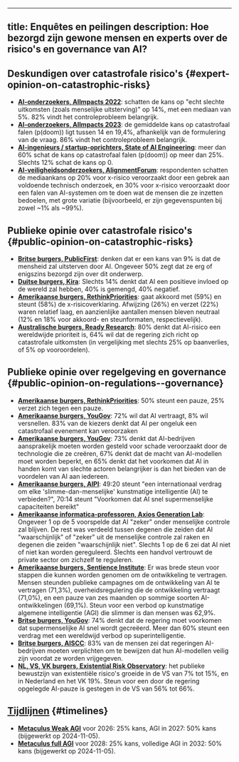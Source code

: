 

---
title: Enquêtes en peilingen
description: Hoe bezorgd zijn gewone mensen en experts over de risico's en governance van AI?
---
## Deskundigen over catastrofale risico's {#expert-opinion-on-catastrophic-risks}

- **[AI-onderzoekers, AIImpacts 2022](https://aiimpacts.org/2022-expert-survey-on-progress-in-ai/)**: schatten de kans op "echt slechte uitkomsten (zoals menselijke uitsterving)" op 14%, met een mediaan van 5%. 82% vindt het controleprobleem belangrijk.
- **[AI-onderzoekers, AIImpacts 2023](https://wiki.aiimpacts.org/ai_timelines/predictions_of_human-level_ai_timelines/ai_timeline_surveys/2023_expert_survey_on_progress_in_ai)**: de gemiddelde kans op catastrofaal falen (p(doom)) ligt tussen 14 en 19,4%, afhankelijk van de formulering van de vraag. 86% vindt het controleprobleem belangrijk.
- **[AI-ingenieurs / startup-oprichters, State of AI Engineering](https://elemental-croissant-32a.notion.site/State-of-AI-Engineering-2023-20c09dc1767f45988ee1f479b4a84135#694f89e86f9148cb855220ec05e9c631)**: meer dan 60% schat de kans op catastrofaal falen (p(doom)) op meer dan 25%. Slechts 12% schat de kans op 0.
- **[AI-veiligheidsonderzoekers, AlignmentForum](https://web.archive.org/web/20221013014859/https://www.alignmentforum.org/posts/QvwSr5LsxyDeaPK5s/existential-risk-from-ai-survey-results)**: respondenten schatten de mediaankans op 20% voor x-risico veroorzaakt door een gebrek aan voldoende technisch onderzoek, en 30% voor x-risico veroorzaakt door een falen van AI-systemen om te doen wat de mensen die ze inzetten bedoelen, met grote variatie (bijvoorbeeld, er zijn gegevenspunten bij zowel ~1% als ~99%).

## Publieke opinie over catastrofale risico's {#public-opinion-on-catastrophic-risks}

- **[Britse burgers, PublicFirst](https://publicfirst.co.uk/ai/)**: denken dat er een kans van 9% is dat de mensheid zal uitsterven door AI. Ongeveer 50% zegt dat ze erg of enigszins bezorgd zijn over dit onderwerp.
- **[Duitse burgers, Kira](https://www.zeit.de/digital/2023-04/ki-risiken-angst-umfrage-forschung-kira)**: Slechts 14% denkt dat AI een positieve invloed op de wereld zal hebben, 40% is gemengd, 40% negatief.
- **[Amerikaanse burgers, RethinkPriorities](https://rethinkpriorities.org/publications/us-public-perception-of-cais-statement-and-the-risk-of-extinction)**: gaat akkoord met (59%) en steunt (58%) de x-risicoverklaring. Afwijzing (26%) en verzet (22%) waren relatief laag, en aanzienlijke aantallen mensen bleven neutraal (12% en 18% voor akkoord- en steunformaten, respectievelijk).
- **[Australische burgers, Ready Research](https://theconversation.com/80-of-australians-think-ai-risk-is-a-global-priority-the-government-needs-to-step-up-225175)**: 80% denkt dat AI-risico een wereldwijde prioriteit is, 64% wil dat de regering zich richt op catastrofale uitkomsten (in vergelijking met slechts 25% op baanverlies, of 5% op vooroordelen).

## Publieke opinie over regelgeving en governance {#public-opinion-on-regulations--governance}

- [**Amerikaanse burgers, RethinkPriorities**](https://forum.effectivealtruism.org/posts/ConFiY9cRmg37fs2p/us-public-opinion-of-ai-policy-and-risk): 50% steunt een pauze, 25% verzet zich tegen een pauze.
- [**Amerikaanse burgers, YouGov**](https://www.vox.com/future-perfect/2023/8/18/23836362/ai-slow-down-poll-regulation): 72% wil dat AI vertraagt, 8% wil versnellen. 83% van de kiezers denkt dat AI per ongeluk een catastrofaal evenement kan veroorzaken
- [**Amerikaanse burgers, YouGov**](https://theaipi.org/poll-shows-voters-oppose-open-sourcing-ai-models-support-regulatory-representation-on-boards-and-say-ai-risks-outweigh-benefits-2/): 73% denkt dat AI-bedrijven aansprakelijk moeten worden gesteld voor schade veroorzaakt door de technologie die ze creëren, 67% denkt dat de macht van AI-modellen moet worden beperkt, en 65% denkt dat het voorkomen dat AI in handen komt van slechte actoren belangrijker is dan het bieden van de voordelen van AI aan iedereen.
- [**Amerikaanse burgers, AIPI**](https://www.politico.com/newsletters/digital-future-daily/2023/11/29/exclusive-what-people-actually-think-about-ai-00129147): 49:20 steunt "een internationaal verdrag om elke 'slimme-dan-menselijke' kunstmatige intelligentie (AI) te verbieden?", 70:14 steunt "Voorkomen dat AI snel supermenselijke capaciteiten bereikt"
- [**Amerikaanse informatica-professoren, Axios Generation Lab**](https://www.axios.com/2023/09/05/ai-regulations-expert-survey): Ongeveer 1 op de 5 voorspelde dat AI "zeker" onder menselijke controle zal blijven. De rest was verdeeld tussen degenen die zeiden dat AI "waarschijnlijk" of "zeker" uit de menselijke controle zal raken en degenen die zeiden "waarschijnlijk niet".
  Slechts 1 op de 6 zei dat AI niet of niet kan worden gereguleerd. Slechts een handvol vertrouwt de private sector om zichzelf te reguleren.
- [**Amerikaanse burgers, Sentience Institute**](https://www.sentienceinstitute.org/aims-survey-supplement-2023): Er was brede steun voor stappen die kunnen worden genomen om de ontwikkeling te vertragen. Mensen steunden publieke campagnes om de ontwikkeling van AI te vertragen (71,3%), overheidsregulering die de ontwikkeling vertraagt (71,0%), en een pauze van zes maanden op sommige soorten AI-ontwikkelingen (69,1%). Steun voor een verbod op kunstmatige algemene intelligentie (AGI) die slimmer is dan mensen was 62,9%.
- [**Britse burgers, YouGov**](https://inews.co.uk/news/politics/voters-deepfakes-ban-ai-intelligent-humans-2708693): 74% denkt dat de regering moet voorkomen dat supermenselijke AI snel wordt gecreëerd. Meer dan 60% steunt een verdrag met een wereldwijd verbod op superintelligentie.
- [**Britse burgers, AISCC**](https://aiscc.org/2023/11/01/yougov-poll-83-of-brits-demand-companies-prove-ai-systems-are-safe-before-release/): 83% van de mensen zei dat regeringen AI-bedrijven moeten verplichten om te bewijzen dat hun AI-modellen veilig zijn voordat ze worden vrijgegeven.
- [**NL, VS, VK burgers, Existential Risk Observatory**](https://www.existentialriskobservatory.org/papers_and_reports/Trends%20in%20Public%20Attitude%20Towards%20Existential%20Risk%20And%20Artificial%20Intelligence.pdf): het publieke bewustzijn van existentiële risico's groeide in de VS van 7% tot 15%, en in Nederland en het VK 19%. Steun voor een door de regering opgelegde AI-pauze is gestegen in de VS van 56% tot 66%.

## [Tijdlijnen](/timelines) {#timelines}

- [**Metaculus Weak AGI**](https://www.metaculus.com/questions/3479/date-weakly-general-ai-is-publicly-known/) voor 2026: 25% kans, AGI in 2027: 50% kans (bijgewerkt op 2024-11-05).
- [**Metaculus full AGI**](https://www.metaculus.com/questions/5121/date-of-artificial-general-intelligence/) voor 2028: 25% kans, volledige AGI in 2032: 50% kans (bijgewerkt op 2024-11-05).